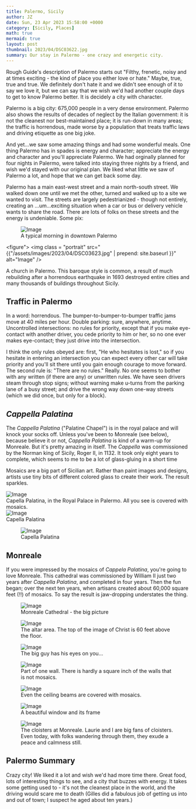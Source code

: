 ```yaml
---
title: Palermo, Sicily
author: JZ
date: Sun, 23 Apr 2023 15:58:00 +0000
category: [Sicily, Places]
math: true
mermaid: true
layout: post
thumbnail: 2023/04/DSC03622.jpg
summary: Our stay in Palermo - one crazy and energetic city.
---
```

Rough Guide's description of Palermo starts out "Filthy, frenetic, noisy and at times exciting - the kind of place you either love or hate." Maybe, true, true and true. We definitely don't hate it and we didn't see enough of it to say we love it, but we can say that we wish we'd had another couple days to get to know Palermo better. It is decidely a city with character. 

Palermo is a big city: 675,000 people in a very dense environment. Palermo also shows the results of decades of neglect by the Italian government: it is not the cleanest nor best-maintained place; it is run-down in many areas; the traffic is horrendous, made worse by a population that treats traffic laws and driving etiquette as one big joke.

And yet...we saw some amazing things and had some wonderful meals. One thing Palermo has in spades is energy and character; appreciate the energy and character and you'll appreciate Palermo. We had orginally planned for four nights in Palermo, were talked into staying three nights by a friend, and wish we'd stayed with our original plan. We liked what little we saw of Palermo a lot, and hope that we can get back some day.

Palermo has a main east-west street and a main north-south street. We walked down one until we met the other, turned and walked up to a site we wanted to visit. The streets are largely pedestrianized - though not entirely, creating an ...um...exciting situation when a car or bus or delivery vehicle wants to share the road. There are lots of folks on these streets and the energy is undeniable. Some pix:

<figure>
	<img class = "landscape" src="{{"/assets/images/2023/04/DSC03622.jpg" | prepend: site.baseurl  }}" alt="Image" />
	<figcaption>A typical morning in downtown Palermo</figcaption>
</figure>

<figure">
	<img class = "portrait" src="{{"/assets/images/2023/04/DSC03623.jpg" | prepend: site.baseurl  }}" alt="Image" />
	<figcaption>A church in Palermo. This baroque style is common, a result of much rebuilding after a horrendous earthquake in 1693 destroyed entire cities and many thousands of buildings throughout Sicily.</figcaption>
</figure>

<h2>Traffic in Palermo</h2>
In a word: horrendous. The bumper-to-bumper-to-bumper traffic jams move at 40 miles per hour. Double parking: sure, anywhere, anytime. Uncontrolled intersections: no rules for priority, except that if you make eye-contact with another driver, you cede priority to him or her, so no one ever makes eye-contact; they just drive into the intersection. 

I think the only rules obeyed are: first, "He who hesitates is lost," so if you hesitate in entering an intersection you can expect every other car will take priority and you'll sit there until you gain enough courage to move forward. The second rule is: "There are no rules." Really. No one seems to bother with any written (if there are any) or unwritten rules. We have seen drivers steam through stop signs; without warning make u-turns from the parking lane of a busy street; and drive the wrong way down one-way streets (which we did once, but only for a block).

<h2><em>Cappella Palatina</em></h2>
The <em>Cappella Palatina</em> ("Palatine Chapel") is in the royal palace and will knock your socks off. Unless you've been to Monreale (see below), because believe it or not, <em>Cappella Palatina</em> is kind of a warm-up for Monreale. But it's pretty amazing in itself. 
The <em>Cappella</em> was commissioned by the Norman king of Sicily, Roger II, in 1132. It took only eight years to complete, which seems to me to be a lot of glass-gluing in a short time

Mosaics are a big part of Sicilian art. Rather than paint images and designs, artists use tiny bits of different colored glass to create their work. The result sparkles. 

<figurex>
	<img<figure>
		<img class= 'portrait'  src="{{"/assets/images/2023/04/DSC03660.jpg" | prepend: site.baseurl  }}" alt="Image" />
	<figcaption>Capella Palatina, in the Royal Palace in Palermo. All you see is covered with mosaics.</figcaption>
</figure>
<figure">
	<img class = "portrait src="{{"/assets/images/2023/04/DSC03661.jpg" | prepend: site.baseurl  }}" alt="Image" />
	<figcaption>Capella Palatina</figcaption>
</figure>

<figure>
	<img class = "landscape" src="{{"/assets/images/2023/04/DSC03666.jpg" | prepend: site.baseurl  }}" alt="Image" />
	<figcaption>Capella Palatina</figcaption>
</figure>

<h2>Monreale</h2>
If you were impressed by the mosaics of <em>Cappela Palatina</em>, you're going to love Monreale. This cathedral was commissioned by William II just two years after <em>Cappella Palatina</em>, and completed in four years. Then the fun began; over the next ten years, when artisans created about 60,000 square feet (!!) of mosaics. To say the result is jaw-dropping understates the thing.
<figure>
	<img class= 'portrait'  src="{{"/assets/images/2023/04/Monreal/DSC03704.jpg" | prepend: site.baseurl  }}" alt="Image" />
	<figcaption>Monreale Cathedral - the big picture</figcaption>
</figure>

<figure>
	<img class= 'portrait'  src="{{"/assets/images/2023/04/Monreal/DSC03721.jpg" | prepend: site.baseurl  }}" alt="Image" />
	<figcaption>The altar area. The top of the image of Christ is 60 feet above the floor.</figcaption>
</figure>

<figure class = "portrait">
	<img class= 'portrait'  src="{{"/assets/images/2023/04/Monreal/DSC03718.jpg" | prepend: site.baseurl  }}" alt="Image" />
	<figcaption>The big guy has his eyes on you...</figcaption>
</figure>

<figure>
	<img class= 'portrait'  class = "landscape" src="{{"/assets/images/2023/04/Monreal/DSC03708.jpg" | prepend: site.baseurl  }}" alt="Image" />
	<figcaption>Part of one wall. There is hardly a square inch of the walls that is not mosaics. </figcaption>
</figure>

<figure>
	<img class = "landscape" src="{{"/assets/images/2023/04/Monreal/DSC03701.jpg" | prepend: site.baseurl  }}" alt="Image" />
	<figcaption>Even the ceiling beams are covered with mosaics.</figcaption>
</figure>

<figure>
	<img class= 'portrait'  src="{{"/assets/images/2023/04/Monreal/DSC03727.jpg" | prepend: site.baseurl  }}" alt="Image" />
	<figcaption>A beautiful window and its frame</figcaption>
</figure>

<figure>
	<img class = "landscape" src="{{"/assets/images/2023/04/Monreal/DSC03742.jpg" | prepend: site.baseurl  }}" alt="Image" />
	<figcaption>The cloisters at Monreale. Laurie and I are big fans of cloisters. Even today, with folks wandering through them, they exude a peace and calmness still.</figcaption>
</figure>

<h2>Palermo Summary</h2>
Crazy city! We liked it a lot and wish we'd had more time there. Great food, lots of interesting things to see, and a city that buzzes with energy. It takes some getting used to - it's not the cleanest place in the world, and the driving would scare me to death (Gilles did a fabulous job of getting us into and out of town; I suspect he aged about ten years.)